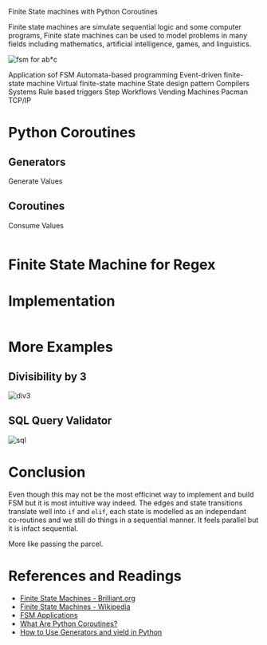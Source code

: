 Finite State machines with Python Coroutines

Finite state machines are simulate sequential logic and some computer programs, Finite state machines can be used to model problems in many fields including mathematics, artificial intelligence, games, and linguistics. 

![fsm for ab*c](https://user-images.githubusercontent.com/4745789/79634655-84fe9180-8189-11ea-9b94-f9ee563394bf.png)

Application sof FSM
    Automata-based programming
    Event-driven finite-state machine
    Virtual finite-state machine
    State design pattern
    Compilers
    Systems
    Rule based triggers
    Step Workflows
Vending Machines
Pacman
TCP/IP

# Python Coroutines

## Generators
Generate Values

## Coroutines
Consume Values

```py
```

# Finite State Machine for Regex

# Implementation

```py
```

# More Examples

## Divisibility by 3

![div3](https://user-images.githubusercontent.com/4745789/79635520-1290b000-818f-11ea-93ae-e2d1a4fc1e0b.png)

## SQL Query Validator

![sql](https://user-images.githubusercontent.com/4745789/79635523-1c1a1800-818f-11ea-8afe-fe8065b55791.png)

# Conclusion
Even though this may not be the most efficinet way to implement and build FSM but it is most intuitive way indeed. The edges and state transitions translate well into `if` and `elif`, each state is modelled as an independant co-routines and we still do things in a sequential manner. It feels parallel but it is infact sequential.

More like passing the parcel.

# References and Readings

 - [Finite State Machines - Brilliant.org](https://brilliant.org/wiki/finite-state-machines/)
 - [Finite State Machines - Wikipedia](https://en.wikipedia.org/wiki/Finite-state_machine)
 - [FSM Applications](https://web.cs.ucdavis.edu/~rogaway/classes/120/spring13/eric-applications.pdf)
 - [What Are Python Coroutines?](https://realpython.com/lessons/what-are-python-coroutines/)
 - [How to Use Generators and yield in Python](https://realpython.com/introduction-to-python-generators/)
